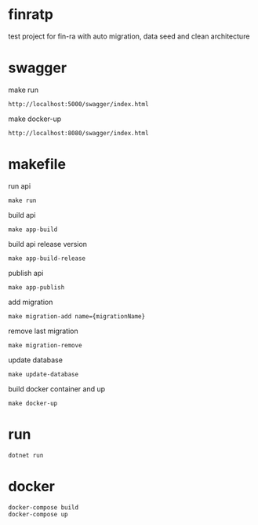 # finratp
test project for fin-ra with auto migration, data seed and clean architecture 

# swagger
make run
````
http://localhost:5000/swagger/index.html
````
make docker-up
````
http://localhost:8080/swagger/index.html
````

# makefile
run api
````
make run
````
build api
````
make app-build
````
build api release version
````
make app-build-release
````
publish api
````
make app-publish
````
add migration
````
make migration-add name={migrationName}
````
remove last migration
````
make migration-remove
````

update database
````
make update-database
````

build docker container and up
````
make docker-up
````


# run
````
dotnet run
````

# docker
````
docker-compose build
docker-compose up
````
